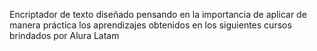 Encriptador de texto diseñado pensando en la importancia de aplicar de manera práctica los aprendizajes obtenidos en los siguientes cursos brindados por Alura Latam

